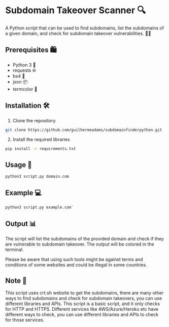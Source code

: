 Subdomain Takeover Scanner 🔍
==========================

A Python script that can be used to find subdomains, list the subdomains of a given domain, and check for subdomain takeover vulnerabilities. 🕵️‍♂️

Prerequisites 🛍
-------------

*   Python 3 🐍
*   requests 🌐
*   bs4 📜
*   json 📦
*   termcolor 🌈

Installation 🛠
------------

1.  Clone the repository

```bash
git clone https://github.com/guilhermeadams/subdomainfinderpython.git
```

2.  Install the required libraries
```bash
pip install -r requirements.txt
```
Usage 🚀
-----
```bash
python3 script.py domain.com
```
Example 💻
-------
```bash
python3 script.py example.com`
```
Output 📊
------

The script will list the subdomains of the provided domain and check if they are vulnerable to subdomain takeover. The output will be colored in the terminal.

Please be aware that using such tools might be against terms and conditions of some websites and could be illegal in some countries.

Note 📝
----

This script uses crt.sh website to get the subdomains, there are many other ways to find subdomains and check for subdomain takeovers, you can use different libraries and APIs. This script is a basic script, and it only checks for HTTP and HTTPS. Different services like AWS/Azure/Heroku etc have different ways to check, you can use different libraries and APIs to check for those services.
